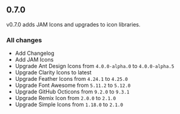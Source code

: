 ## 0.7.0

v0.7.0 adds JAM Icons and upgrades to icon libraries.

### All changes

- Add Changelog
- Add JAM Icons
- Upgrade Ant Design Icons from `4.0.0-alpha.0` to `4.0.0-alpha.5`
- Upgrade Clarity Icons to latest
- Upgrade Feather Icons from `4.24.1` to `4.25.0`
- Upgrade Font Awesome from `5.11.2` to `5.12.0`
- Upgrade GitHub Octicons from `9.2.0` to `9.3.1`
- Upgrade Remix Icon from `2.0.0` to `2.1.0`
- Upgrade Simple Icons from `1.18.0` to `2.1.0`
